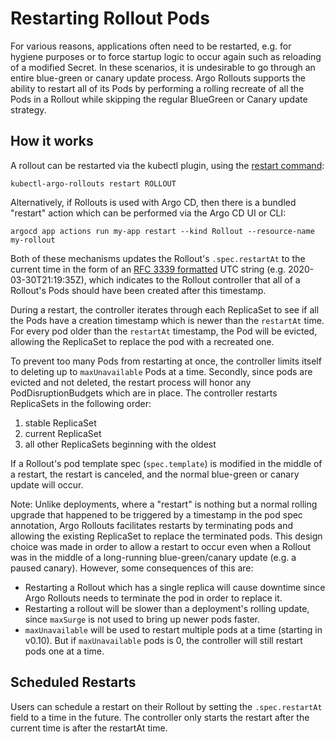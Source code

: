 # Restarting Rollout Pods

For various reasons, applications often need to be restarted, e.g. for hygiene purposes or to force
startup logic to occur again such as reloading of a modified Secret. In these scenarios, it is
undesirable to go through an entire blue-green or canary update process. Argo Rollouts supports
the ability to restart all of its Pods by performing a rolling recreate of all the Pods in a Rollout
while skipping the regular BlueGreen or Canary update strategy.

## How it works

A rollout can be restarted via the kubectl plugin, using the
[restart command](../generated/kubectl-argo-rollouts/kubectl-argo-rollouts_restart.md):

```shell
kubectl-argo-rollouts restart ROLLOUT
```

Alternatively, if Rollouts is used with Argo CD, then there is a bundled "restart" action which can
be performed via the Argo CD UI or CLI:

```shell
argocd app actions run my-app restart --kind Rollout --resource-name my-rollout
```

Both of these mechanisms updates the Rollout's `.spec.restartAt` to the current time in the
form of an [RFC 3339 formatted](https://tools.ietf.org/html/rfc3339) UTC string
(e.g. 2020-03-30T21:19:35Z), which indicates to the Rollout controller that all of a Rollout's
Pods should have been created after this timestamp.

During a restart, the controller iterates through each ReplicaSet to see if all the Pods have a 
creation timestamp which is newer than the `restartAt` time. For every pod older than the
`restartAt` timestamp, the Pod will be evicted, allowing the ReplicaSet to replace the pod with a
recreated one.

To prevent too many Pods from restarting at once, the controller limits itself to deleting up to 
`maxUnavailable` Pods at a time. Secondly, since pods are evicted
and not deleted, the restart process will honor any PodDisruptionBudgets which are in place.
The controller restarts ReplicaSets in the following order:
  1. stable ReplicaSet
  2. current ReplicaSet
  3. all other ReplicaSets beginning with the oldest
  
If a Rollout's pod template spec (`spec.template`) is modified in the middle of a restart, the
restart is canceled, and the normal blue-green or canary update will occur.

Note: Unlike deployments, where a "restart" is nothing but a normal rolling upgrade that happened to
be triggered by a timestamp in the pod spec annotation, Argo Rollouts facilitates restarts by
terminating pods and allowing the existing ReplicaSet to replace the terminated pods. This design
choice was made in order to allow a restart to occur even when a Rollout was in the middle of a
long-running blue-green/canary update (e.g. a paused canary). However, some consequences of this are:

* Restarting a Rollout which has a single replica will cause downtime since Argo Rollouts needs to
  terminate the pod in order to replace it.
* Restarting a rollout will be slower than a deployment's rolling update, since `maxSurge` is not
  used to bring up newer pods faster.
* `maxUnavailable` will be used to restart multiple pods at a time (starting in v0.10). But if `maxUnavailable` pods is 0, the controller will still restart pods one at a time.

## Scheduled Restarts

Users can schedule a restart on their Rollout by setting the `.spec.restartAt` field to a time in
the future. The controller only starts the restart after the current time is after the restartAt
time. 
